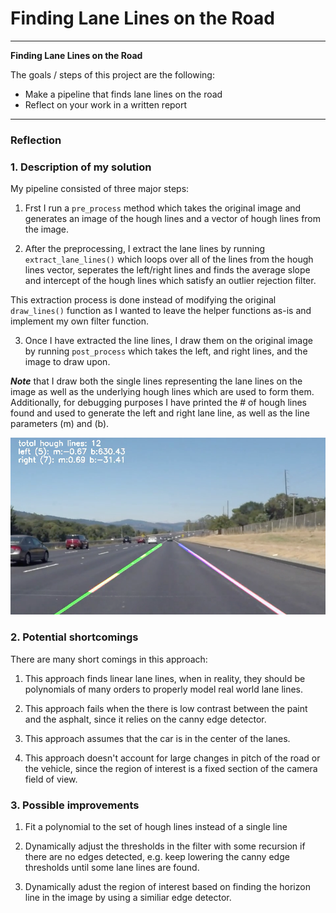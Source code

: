 # **Finding Lane Lines on the Road**

---

**Finding Lane Lines on the Road**

The goals / steps of this project are the following:
* Make a pipeline that finds lane lines on the road
* Reflect on your work in a written report


[//]: # (Image References)

[image1]: ./output.png "Output"

---

### Reflection

### 1. Description of my solution

My pipeline consisted of three major steps:
1) Frst I run a `pre_process` method which takes the original image and generates an image of the hough lines and a vector of hough lines from the image.

2) After the preprocessing, I extract the lane lines by running `extract_lane_lines()` which
loops over all of the lines from the hough lines vector, seperates the left/right lines and
finds the average slope and intercept of the hough lines which satisfy an outlier rejection filter.

This extraction process is done instead of modifying the original `draw_lines()` function as I wanted to leave the helper functions as-is and implement my own filter function.

3) Once I have extracted the line lines, I draw them on the original image by running `post_process` which takes the left, and right lines, and the image to draw upon.

***Note*** that I draw both the single lines representing the lane lines on the image as well as the
underlying hough lines which are used to form them. Additionally, for debugging purposes I have
printed the # of hough lines found and used to generate the left and right lane line, as well
as the line parameters (m) and (b).

![alt text][image1]

### 2. Potential shortcomings

There are many short comings in this approach:
1) This approach finds linear lane lines, when in reality, they should be polynomials of many orders to properly model real world lane lines.

2) This approach fails when the there is low contrast between the paint and the asphalt, since it relies on the canny edge detector.

3) This approach assumes that the car is in the center of the lanes.

4) This approach doesn't account for large changes in pitch of the road or the vehicle, since the region of interest is a fixed section of the camera field of view.

### 3. Possible improvements

1) Fit a polynomial to the set of hough lines instead of a single line

2) Dynamically adjust the thresholds in the filter with some recursion if there are no edges detected, e.g. keep lowering the canny edge thresholds until some lane lines are found.

3) Dynamically adust the region of interest based on finding the horizon line in the image by using a similiar edge detector.
